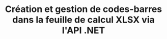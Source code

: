 ---
############################# Static ############################
layout: "auto-gen-gist"
draft: false
path: "fr/assembly/net/barcode/xlsx/"
otherformats: XLS XLT XLSM XLTX XLTM XLSB ODS 

############################# Head ############################
head_title: "Comment générer et ajouter des codes-barres dans une feuille de calcul Excel via C#, ASP.NET"
head_description: "L'API GroupDocs.Assembly .NET prend en charge la création et l'insertion d'images de codes-barres dans des documents Excel Spreadsheet (XLS, XLT, XLSX, XLSM, XLTX, XLTM et XLSB)."

############################# Header ############################
title: "Création et gestion de codes-barres dans la feuille de calcul XLSX via l'API .NET"
description: "À l'aide de GroupDocs.Assembly, les développeurs de logiciels d'API .NET peuvent créer et gérer dynamiquement des images de codes-barres dans des documents de feuille de calcul Excel XLSX dans des applications C#, ASP.NET."

######################### Download Button #######################
button:
    enable: true

############################# About ############################
about:
    enable: true
    title: "Comment ajouter la génération de codes-barres pour les feuilles de calcul ?"
    content: |
       Cette page fournit des informations sur la façon de générer des codes-barres dans une feuille de calcul Excel à l'aide de l'API .NET. Les codes-barres sont des codes numériques stockant des informations lisibles par machine qui sont normalement utilisées pour l'identification rapide d'un grand nombre d'articles. Il apporte vitesse et précision à votre système, ce qui réduit automatiquement le temps d'une opération. GroupDocs.Assembly est une puissante API .NET qui permet aux développeurs de logiciels de dessiner par programme de nombreuses images de codes-barres 1D et 2D avec le texte, l'apparence et différents types d'encodage personnalisés dans la feuille de calcul Microsoft Excel à un emplacement particulier. L'API facilite également la gestion de la taille de l'image du code-barres, des couleurs de premier plan et d'arrière-plan, de la taille de la police, de la résolution de l'image, de la correction automatique du texte, etc.

############################# content ############################
steps:
    enable: true
    block:
    - title_left: "Génération de codes-barres dans les feuilles de calcul XLSX via .NET"
      content_left: |
       GroupDocs.Assembly .NET fournit une prise en charge complète pour l'ajout et la gestion de codes-barres dans la feuille de calcul XLSX. L'exemple de code C# .NET suivant montre comment générer et insérer des images de code-barres dans un document de feuille de calcul Microsoft Excel.

      title_right: "Comment utiliser les images de codes-barres dans XLSX"
      content_right: |
       * Créez une instance de [DocumentAssembler](https://apireference.groupdocs.com/assembly/net/groupdocs.assembly/documentassembler)
       * Appelez la méthode [AssembleDocument](https://apireference.groupdocs.com/assembly/net/groupdocs.assembly.documentassembler/assembledocument/methods/1) avec les paramètres suivants
           * Stream pour lire un modèle de document.
           * Stream pour écrire le document résultant.
           * Options supplémentaires pour le chargement et l'enregistrement de documents.
           * Informations sur les objets de source de données.

      gisthash: "8576f622912b355ce69966077033dcac"
      gistfile: "generate_barcodes_in_spreadsheets.cs"

    - title_left: "Configuration requise"
      content_left: |
       Les API GroupDocs.Assembly .NET sont prises en charge sur toutes les principales plateformes et systèmes d'exploitation. Pour un guide complet de la configuration système requise, veuillez visiter [configuration système](https://docs.groupdocs.com/assembly/net/system-requirements/) Avant d'exécuter le code ci-dessous, assurez-vous que les conditions préalables suivantes sont installées sur votre système:
        * Systèmes d'exploitation : Microsoft Windows, Linux, MacOS
        * Environnement de développement : Visual Studio, Xamarin, MonoDevelop etc.
        * Frameworks : .NET Framework, .NET Standard, .NET Core, Mono
        * Obtenez la dernière version des API GroupDocs.Assembly .NET à partir de [NuGet](https://www.nuget.org/packages/GroupDocs.Assembly/)
        
      title_right: "Pourquoi utiliser GroupDocs.Assembly"
      content_right: |
        * Autoriser les utilisateurs à créer des documents personnalisés à partir de modèles.
        * Aucun logiciel supplémentaire n'est requis pour créer et automatiser des documents
        * Possibilité de générer un document de sortie basé sur la source de données
        * Insérer dynamiquement le contenu du document dans le rapport
        * Joindre dynamiquement des pièces jointes aux e-mails et insérer des hyperliens dans les rapports
        * Suppression automatique des paragraphes vides
        * Prise en charge complète de plusieurs formats de données
        * Prise en charge des pièces jointes dynamiques

demos:
    enable: true


more_formats:
    enable: true


back_to_top:
    enable: true
---